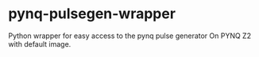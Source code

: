 # pynq-pulsegen-wrapper
Python wrapper for easy access to the pynq pulse generator
On PYNQ Z2 with default image.

